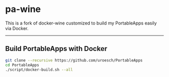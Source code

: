 # pa-wine

This is a fork of docker-wine customized to build my PortableApps easily via Docker.

---

## Build PortableApps with Docker 

```bash
git clone --recursive https://github.com/uroesch/PortableApps
cd PortableApps
./script/docker-build.sh --all
```
